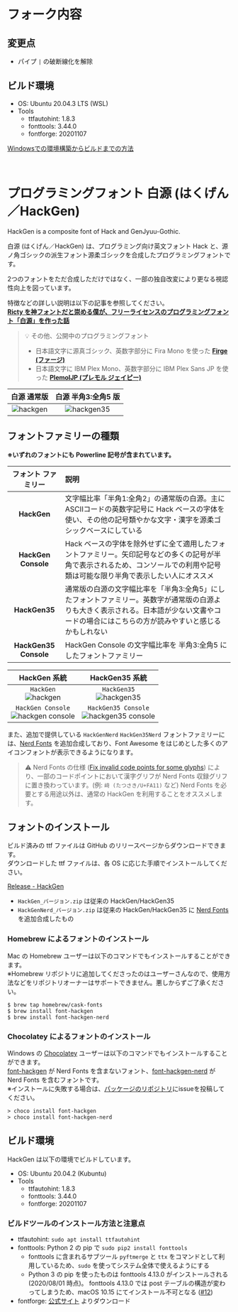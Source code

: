 # フォーク内容

## 変更点
* パイプ `|` の破断線化を解除

## ビルド環境
* OS: Ubuntu 20.04.3 LTS (WSL)
* Tools
  * ttfautohint: 1.8.3
  * fonttools: 3.44.0
  * fontforge: 20201107

[Windowsでの環境構築からビルドまでの方法](/BUILD_ON_WINDOWS.md)

<br/>

# プログラミングフォント 白源 (はくげん／HackGen)

HackGen is a composite font of Hack and GenJyuu-Gothic.

白源 (はくげん／HackGen) は、プログラミング向け英文フォント Hack と、源ノ角ゴシックの派生フォント源柔ゴシックを合成したプログラミングフォントです。  

2つのフォントをただ合成しただけではなく、一部の独自改変により更なる視認性向上を図っています。

特徴などの詳しい説明は以下の記事を参照してください。  
**[Ricty を神フォントだと崇める僕が、フリーライセンスのプログラミングフォント「白源」を作った話](https://qiita.com/tawara_/items/374f3ca0a386fab8b305)**

> 💡 その他、公開中のプログラミングフォント
> - 日本語文字に源真ゴシック、英数字部分に Fira Mono を使った [**Firge (ファージ)**](https://github.com/yuru7/Firge)
> - 日本語文字に IBM Plex Mono、英数字部分に IBM Plex Sans JP を使った [**PlemolJP (プレモル ジェイピー)**](https://github.com/yuru7/PlemolJP)

|**白源 通常版**|**白源 半角3:全角5 版**|
|:------------------------:|:------------------------:|
|![hackgen](https://user-images.githubusercontent.com/13458509/133928601-cb1d3e00-6c4b-4ce5-a945-44ae2baa81e0.png)|![hackgen35](https://user-images.githubusercontent.com/13458509/133928624-77ed3d0b-8e6c-46c1-89e1-3e85f6d0c215.png)|

## フォントファミリーの種類

**※いずれのフォントにも Powerline 記号が含まれています。**

|**フォント ファミリー**|**説明**|
|:------------:|:---|
|**HackGen**|文字幅比率「半角1:全角2」の通常版の白源。主にASCIIコードの英数字記号に Hack ベースの字体を使い、その他の記号類やかな文字・漢字を源柔ゴシックベースにしている|
|**HackGen Console**|Hack ベースの字体を除外せずに全て適用したフォントファミリー。矢印記号などの多くの記号が半角で表示されるため、コンソールでの利用や記号類は可能な限り半角で表示したい人にオススメ|
|**HackGen35**|通常版の白源の文字幅比率を「半角3:全角5」にしたフォントファミリー。英数字が通常版の白源よりも大きく表示される。日本語が少ない文書やコードの場合にはこちらの方が読みやすいと感じるかもしれない|
|**HackGen35 Console**|HackGen Console  の文字幅比率を 半角3:全角5 にしたフォントファミリー|

|**HackGen 系統**|**HackGen35 系統**|
|:---:|:---:|
|`HackGen`<br/>![hackgen](https://github.com/yuru7/HackGen/raw/image/hikaku_hackgen.png)|`HackGen35`<br/>![hackgen35](https://github.com/yuru7/HackGen/raw/image/hikaku_hackgen35.png)|
|`HackGen Console`<br/>![hackgen console](https://github.com/yuru7/HackGen/raw/image/hikaku_hackgen-console.png)|`HackGen35 Console`<br/>![hackgen35 console](https://github.com/yuru7/HackGen/raw/image/hikaku_hackgen35-console.png)|

また、追加で提供している `HackGenNerd` `HackGen35Nerd` フォントファミリーには、[Nerd Fonts](https://www.nerdfonts.com/) を追加合成しており、Font Awesome をはじめとした多くのアイコンフォントが表示できるようになります。  
> ⚠ Nerd Fonts の仕様 ([Fix invalid code points for some glyphs](https://github.com/ryanoasis/nerd-fonts/issues/365)) により、一部のコードポイントにおいて漢字グリフが Nerd Fonts 収録グリフに置き換わっています。(例: `﨑 (たつさき/U+FA11)` など) Nerd Fonts を必要とする用途以外は、通常の HackGen を利用することをオススメします。

## フォントのインストール

ビルド済みの ttf ファイルは GitHub のリリースページからダウンロードできます。  
ダウンロードした ttf ファイルは、各 OS に応じた手順でインストールしてください。

[Release - HackGen](https://github.com/yuru7/HackGen/releases)

* `HackGen_バージョン.zip` は従来の HackGen/HackGen35
* `HackGenNerd_バージョン.zip` は従来の HackGen/HackGen35 に [Nerd Fonts](https://www.nerdfonts.com/) を追加合成したもの

### Homebrew によるフォントのインストール

Mac の Homebrew ユーザーは以下のコマンドでもインストールすることができます。  
※Homebrew リポジトリに追加してくださったのはユーザーさんなので、使用方法などをリポジトリオーナーはサポートできません。悪しからずご了承ください。

```
$ brew tap homebrew/cask-fonts
$ brew install font-hackgen
$ brew install font-hackgen-nerd
```

### Chocolatey によるフォントのインストール

Windows の [Chocolatey](https://chocolatey.org/) ユーザーは以下のコマンドでもインストールすることができます。  
[font-hackgen](https://chocolatey.org/packages/font-hackgen) が Nerd Fonts を含まないフォント、[font-hackgen-nerd](https://chocolatey.org/packages/font-hackgen-nerd) が Nerd Fonts を含むフォントです。  
※インストールに失敗する場合は、[パッケージのリポジトリ](https://github.com/kai2nenobu/chocolatey-packages/)にissueを投稿してください。

```
> choco install font-hackgen
> choco install font-hackgen-nerd
```

## ビルド環境

HackGen は以下の環境でビルドしています。

* OS: Ubuntu 20.04.2 (Kubuntu)
* Tools
  * ttfautohint: 1.8.3
  * fonttools: 3.44.0
  * fontforge: 20201107

### ビルドツールのインストール方法と注意点

* ttfautohint: `sudo apt install ttfautohint`
* fonttools: Python 2 の pip で `sudo pip2 install fonttools`
  * fonttools に含まれるサブツール `pyftmerge` と `ttx` をコマンドとして利用しているため、`sudo` を使ってシステム全体で使えるようにする
  * Python 3 の pip を使ったものは fonttools 4.13.0 がインストールされる (2020/08/01 時点)。 fonttools 4.13.0 では post テーブルの構造が変わってしまうため、macOS 10.15 にてインストール不可となる ([#12](https://github.com/yuru7/HackGen/issues/12))
* fontforge: [公式サイト](https://fontforge.org/en-US/downloads/) よりダウンロード
